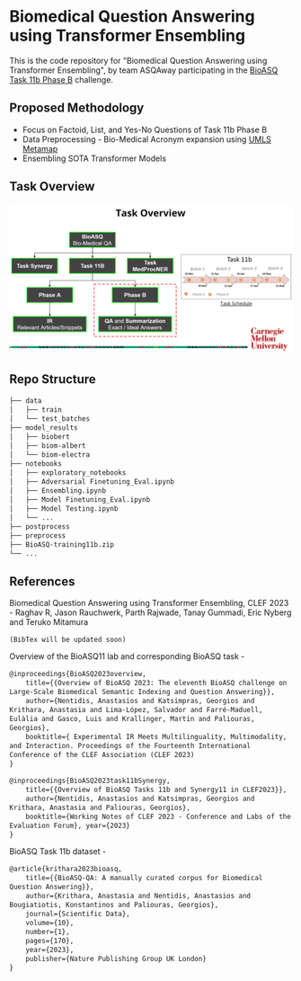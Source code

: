 # Biomedical Question Answering using Transformer Ensembling
This is the code repository for "Biomedical Question Answering using Transformer Ensembling", by team ASQAway participating in the [BioASQ Task 11b Phase B](http://participants-area.bioasq.org/general_information/Task11b/) challenge. 


## Proposed Methodology
* Focus on Factoid, List, and Yes-No Questions of Task 11b Phase B
* Data Preprocessing - Bio-Medical Acronym expansion using [UMLS Metamap](https://www.nlm.nih.gov/research/umls/implementation_resources/metamap.html)
* Ensembling SOTA Transformer Models

## Task Overview
![Task Overview](task_overview.png)

## Repo Structure

    ├── data
    │   ├── train
    │   └── test_batches
    ├── model_results
    │   ├── biobert
    │   ├── biom-albert
    │   └── biom-electra
    ├── notebooks
    │   ├── exploratory_notebooks
    │   ├── Adversarial Finetuning_Eval.ipynb
    │   ├── Ensembling.ipynb
    │   ├── Model Finetuning_Eval.ipynb
    │   ├── Model Testing.ipynb
    │   └── ...
    ├── postprocess
    ├── preprocess
    ├── BioASQ-training11b.zip
    └── ...
    
## References
Biomedical Question Answering using Transformer Ensembling, CLEF 2023 - Raghav R, Jason Rauchwerk, Parth Rajwade, Tanay Gummadi, Eric Nyberg and Teruko Mitamura
```
(BibTex will be updated soon)
```

Overview of the BioASQ11 lab and corresponding BioASQ task - 
```
@inproceedings{BioASQ2023overview,
    title={{Overview of BioASQ 2023: The eleventh BioASQ challenge on Large-Scale Biomedical Semantic Indexing and Question Answering}},
    author={Nentidis, Anastasios and Katsimpras, Georgios and Krithara, Anastasia and Lima-López, Salvador and Farré-Maduell, Eulàlia and Gasco, Luis and Krallinger, Martin and Paliouras, Georgios},
    booktitle={ Experimental IR Meets Multilinguality, Multimodality, and Interaction. Proceedings of the Fourteenth International Conference of the CLEF Association (CLEF 2023)
}
```
```
@inproceedings{BioASQ2023task11bSynergy,
    title={{Overview of BioASQ Tasks 11b and Synergy11 in CLEF2023}},
    author={Nentidis, Anastasios and Katsimpras, Georgios and Krithara, Anastasia and Paliouras, Georgios},
    booktitle={Working Notes of CLEF 2023 - Conference and Labs of the Evaluation Forum}, year={2023}
}
```

BioASQ Task 11b dataset -
```
@article{krithara2023bioasq,
    title={{BioASQ-QA: A manually curated corpus for Biomedical Question Answering}},
    author={Krithara, Anastasia and Nentidis, Anastasios and Bougiatiotis, Konstantinos and Paliouras, Georgios},
    journal={Scientific Data},
    volume={10},
    number={1},
    pages={170},
    year={2023},
    publisher={Nature Publishing Group UK London}
}
```
